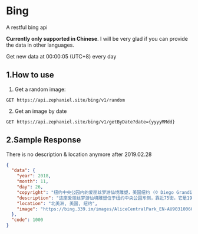 # Bing

A restful bing api

**Currently only supported in Chinese**. I will be very glad if you can provide the data in other languages.

Get new data at 00:00:05 (UTC+8) every day

## 1.How to use
1. Get a random image:
```url
GET https://api.zephaniel.site/bing/v1/random
```

2. Get an image by date
```url
GET https://api.zephaniel.site/bing/v1/getByDate?date={yyyyMMdd}
```

## 2.Sample Response
There is no description & location anymore after 2019.02.28
```json
{
  "data": {
    "year": 2018,
    "month": 11,
    "day": 26,
    "copyright": "纽约中央公园内的爱丽丝梦游仙境雕塑，美国纽约 (© Diego Grandi/Shutterstock)",
    "description": "这座爱丽丝梦游仙境雕塑位于纽约中央公园东侧，靠近75街。它是1959年由一位慈善家委托制作的，他已故的妻子喜欢给孩子们阅读《爱丽丝梦游仙境》。这本儿童读物于1865年的这一天首次出版，作者是英国作家查尔斯·路特维奇·道奇森，他的笔名是刘易斯·卡罗尔。他的故事讲述了一个掉进兔子洞进入一个奇幻世界的小女孩，故事的灵感来自一个真实的女孩爱丽丝·李道尔，这个故事后来成为了经典，并对后世文学、电影创作产生了极大的影响。",
    "location": "北美洲, 美国, 纽约",
    "image": "https://bing.339.im/images/AliceCentralPark_EN-AU9031006021_1920x1080.jpg"
  },
  "code": 1000
}
```
